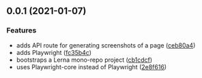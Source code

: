 ## 0.0.1 (2021-01-07)

### Features

- adds API route for generating screenshots of a page ([ceb80a4](https://github.com/ghoshnirmalya/feedback/commit/ceb80a48cdabe8a4c2fa6a9160ccd178cd5a2d9d))
- adds Playwright ([fc35b4c](https://github.com/ghoshnirmalya/feedback/commit/fc35b4c95b508e98ed58b3f196777ab56a8153a8))
- bootstraps a Lerna mono-repo project ([cb1cdcf](https://github.com/ghoshnirmalya/feedback/commit/cb1cdcfd4878bc11f969ba4f12b6b751eccacb85))
- uses Playwright-core instead of Playwright ([2e8f616](https://github.com/ghoshnirmalya/feedback/commit/2e8f61681e4ab17963aacbdff349267f4fd19a01))
